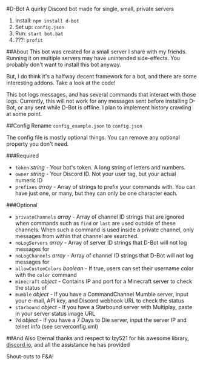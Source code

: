 #D-Bot
A quirky Discord bot made for single, small, private servers

1. Install: `npm install d-bot`
2. Set up: `config.json`
3. Run: `start bot.bat`
4. ???: `profit`

##About
This bot was created for a small server I share with my friends. Running it on multiple servers may have unintended side-effects. You probably don't want to install this bot anyway. 

But, I do think it's a halfway decent framework for a bot, and there are some interesting addons. Take a look at the code!

This bot logs messages, and has several commands that interact with those logs. Currently, this will not work for any messages sent before installing D-Bot, or any sent while D-Bot is offline. I plan to implement history crawling at some point.

##Config
Rename `config_example.json` to `config.json`

The config file is mostly optional things. You can remove any optional property you don't need.

###Required
* `token` *string* - Your bot's token. A long string of letters and numbers.
* `owner` *string* -  Your Discord ID. Not your user tag, but your actual numeric ID
* `prefixes` *array* -  Array of strings to prefix your commands with. You can have just one, or many, but they can only be one character each.

###Optional
* `privateChannels` *array* - Array of channel ID strings that are ignored when commands such as `find` or `last` are used outside of these channels. When such a command is used inside a private channel, only messages from within that channel are searched.
* `noLogServers` *array* - Array of server ID strings that D-Bot will not log messages for
* `noLogChannels` *array* - Array of channel ID strings that D-Bot will not log messages for
* `allowCustomColors` *boolean* - If true, users can set their username color with the `color` command
* `minecraft` *object* - Contains IP and port for a Minecraft server to check the status of
* `mumble` *object* - If you have a CommandChannel Mumble server, input your e-mail, API key, and Discord webhook URL to check the status
* `starbound` *object* - If you have a Starbound server with Multiplay, paste in your server status image URL
* `7d` *object* - If you have a 7 Days to Die server, input the server IP and telnet info (see serverconfig.xml)

##And Also
Eternal thanks and respect to Izy521 for his awesome library, [discord.io](https://github.com/izy521/discord.io), and all the assistance he has provided

Shout-outs to F&A!